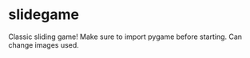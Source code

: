 # slidegame
Classic sliding game! Make sure to import pygame before starting. Can change images used.

